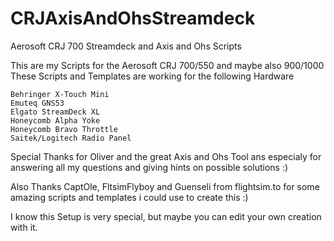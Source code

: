 # CRJAxisAndOhsStreamdeck

Aerosoft CRJ 700 Streamdeck and Axis and Ohs Scripts

This are my Scripts for the Aerosoft CRJ 700/550 and maybe also 900/1000 These Scripts and Templates are working for the following Hardware

    Behringer X-Touch Mini
    Emuteq GNS53
    Elgato StreamDeck XL
    Honeycomb Alpha Yoke
    Honeycomb Bravo Throttle
    Saitek/Logitech Radio Panel

Special Thanks for Oliver and the great Axis and Ohs Tool ans especialy for answering all my questions and giving hints on possible solutions :)

Also Thanks CaptOle, FltsimFlyboy and Guenseli from flightsim.to for some amazing scripts and templates i could use to create this :)

I know this Setup is very special, but maybe you can edit your own creation with it.
